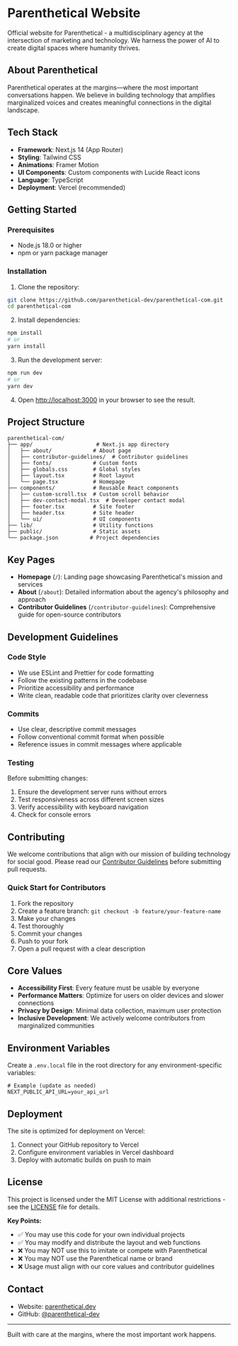 # Parenthetical Website

Official website for Parenthetical - a multidisciplinary agency at the intersection of marketing and technology. We harness the power of AI to create digital spaces where humanity thrives.

## About Parenthetical

Parenthetical operates at the margins—where the most important conversations happen. We believe in building technology that amplifies marginalized voices and creates meaningful connections in the digital landscape.

## Tech Stack

- **Framework**: Next.js 14 (App Router)
- **Styling**: Tailwind CSS
- **Animations**: Framer Motion
- **UI Components**: Custom components with Lucide React icons
- **Language**: TypeScript
- **Deployment**: Vercel (recommended)

## Getting Started

### Prerequisites

- Node.js 18.0 or higher
- npm or yarn package manager

### Installation

1. Clone the repository:
```bash
git clone https://github.com/parenthetical-dev/parenthetical-com.git
cd parenthetical-com
```

2. Install dependencies:
```bash
npm install
# or
yarn install
```

3. Run the development server:
```bash
npm run dev
# or
yarn dev
```

4. Open [http://localhost:3000](http://localhost:3000) in your browser to see the result.

## Project Structure

```
parenthetical-com/
├── app/                    # Next.js app directory
│   ├── about/             # About page
│   ├── contributor-guidelines/  # Contributor guidelines
│   ├── fonts/             # Custom fonts
│   ├── globals.css        # Global styles
│   ├── layout.tsx         # Root layout
│   └── page.tsx           # Homepage
├── components/            # Reusable React components
│   ├── custom-scroll.tsx  # Custom scroll behavior
│   ├── dev-contact-modal.tsx  # Developer contact modal
│   ├── footer.tsx         # Site footer
│   ├── header.tsx         # Site header
│   └── ui/                # UI components
├── lib/                   # Utility functions
├── public/                # Static assets
└── package.json          # Project dependencies
```

## Key Pages

- **Homepage** (`/`): Landing page showcasing Parenthetical's mission and services
- **About** (`/about`): Detailed information about the agency's philosophy and approach
- **Contributor Guidelines** (`/contributor-guidelines`): Comprehensive guide for open-source contributors

## Development Guidelines

### Code Style

- We use ESLint and Prettier for code formatting
- Follow the existing patterns in the codebase
- Prioritize accessibility and performance
- Write clean, readable code that prioritizes clarity over cleverness

### Commits

- Use clear, descriptive commit messages
- Follow conventional commit format when possible
- Reference issues in commit messages where applicable

### Testing

Before submitting changes:
1. Ensure the development server runs without errors
2. Test responsiveness across different screen sizes
3. Verify accessibility with keyboard navigation
4. Check for console errors

## Contributing

We welcome contributions that align with our mission of building technology for social good. Please read our [Contributor Guidelines](/app/contributor-guidelines/page.tsx) before submitting pull requests.

### Quick Start for Contributors

1. Fork the repository
2. Create a feature branch: `git checkout -b feature/your-feature-name`
3. Make your changes
4. Test thoroughly
5. Commit your changes
6. Push to your fork
7. Open a pull request with a clear description

## Core Values

- **Accessibility First**: Every feature must be usable by everyone
- **Performance Matters**: Optimize for users on older devices and slower connections
- **Privacy by Design**: Minimal data collection, maximum user protection
- **Inclusive Development**: We actively welcome contributors from marginalized communities

## Environment Variables

Create a `.env.local` file in the root directory for any environment-specific variables:

```env
# Example (update as needed)
NEXT_PUBLIC_API_URL=your_api_url
```

## Deployment

The site is optimized for deployment on Vercel:

1. Connect your GitHub repository to Vercel
2. Configure environment variables in Vercel dashboard
3. Deploy with automatic builds on push to main

## License

This project is licensed under the MIT License with additional restrictions - see the [LICENSE](LICENSE) file for details.

**Key Points:**
- ✅ You may use this code for your own individual projects
- ✅ You may modify and distribute the layout and web functions
- ❌ You may NOT use this to imitate or compete with Parenthetical
- ❌ You may NOT use the Parenthetical name or brand
- ❌ Usage must align with our core values and contributor guidelines

## Contact

- Website: [parenthetical.dev](https://parenthetical.dev)
- GitHub: [@parenthetical-dev](https://github.com/parenthetical-dev)

---

Built with care at the margins, where the most important work happens.